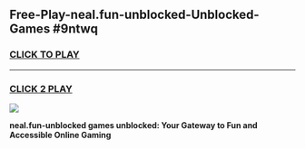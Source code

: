 
## Free-Play-neal.fun-unblocked-Unblocked-Games #9ntwq
<h3>
<a href="https://news.freeplayer.one?title=neal.fun-unblocked&ref=8M">CLICK TO PLAY</a></h3>
<hr>

<h3>
<a href="https://news.freeplayer.one?title=neal.fun-unblocked&ref=8M">CLICK 2 PLAY</a>
  
</h3>

<a href="https://news.freeplayer.one?title=neal.fun-unblocked&ref=8M"><img src="https://clearcache.store/games.png"></a>


**neal.fun-unblocked games unblocked: Your Gateway to Fun and Accessible Online Gaming**
